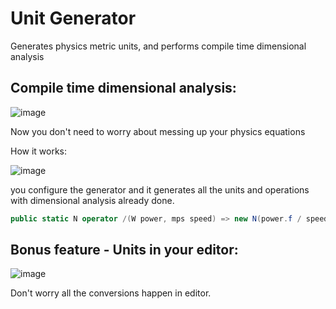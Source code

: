 # Unit Generator

Generates physics metric units, and performs compile time dimensional analysis

## Compile time dimensional analysis:
![image](https://github.com/user-attachments/assets/084a0cf4-6a85-4167-b377-9c4821af0e0c)

Now you don't need to worry about messing up your physics equations

How it works:

![image](https://github.com/user-attachments/assets/5dad8d69-4ea7-463a-bb92-7ca8c1881147)

you configure the generator and it generates all the units and operations with dimensional analysis already done.
```cs
public static N operator /(W power, mps speed) => new N(power.f / speed.f);
```

## Bonus feature - Units in your editor:
![image](https://github.com/user-attachments/assets/49e1f656-aa80-41cd-8243-26036dfa0823)

Don't worry all the conversions happen in editor.
